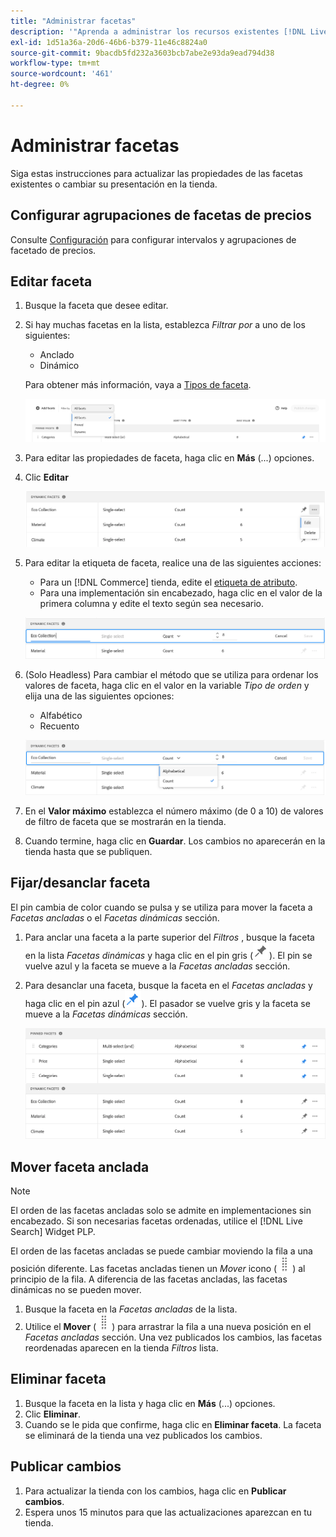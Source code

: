 ```yaml
---
title: "Administrar facetas"
description: '"Aprenda a administrar los recursos existentes [!DNL Live Search] facetas".'
exl-id: 1d51a36a-20d6-46b6-b379-11e46c8824a0
source-git-commit: 9bacdb5fd232a3603bcb7abe2e93da9ead794d38
workflow-type: tm+mt
source-wordcount: '461'
ht-degree: 0%

---
```


# Administrar facetas

Siga estas instrucciones para actualizar las propiedades de las facetas existentes o cambiar su presentación en la tienda.

## Configurar agrupaciones de facetas de precios

Consulte [Configuración](settings.md) para configurar intervalos y agrupaciones de facetado de precios.

## Editar faceta

1. Busque la faceta que desee editar.
1. Si hay muchas facetas en la lista, establezca *Filtrar por* a uno de los siguientes:

   * Anclado
   * Dinámico

   Para obtener más información, vaya a [Tipos de faceta](facets-type.md).

   ![Facetas de filtro](assets/facets-filter-by-cropped.png)

1. Para editar las propiedades de faceta, haga clic en **Más** (...) opciones.
1. Clic **Editar**

   ![Editar opciones](assets/facet-edit-menu.png)

1. Para editar la etiqueta de faceta, realice una de las siguientes acciones:

   * Para un [!DNL Commerce] tienda, edite el [etiqueta de atributo](https://experienceleague.adobe.com/docs/commerce-admin/catalog/product-attributes/product-attributes.html).
   * Para una implementación sin encabezado, haga clic en el valor de la primera columna y edite el texto según sea necesario.

   ![Editar etiqueta](assets/facet-edit-label.png)

1. (Solo Headless) Para cambiar el método que se utiliza para ordenar los valores de faceta, haga clic en el valor en la variable *Tipo de orden* y elija una de las siguientes opciones:

   * Alfabético
   * Recuento

   ![Editar recuento](assets/facets-edit-count.png)

1. En el **Valor máximo** establezca el número máximo (de 0 a 10) de valores de filtro de faceta que se mostrarán en la tienda.
1. Cuando termine, haga clic en **Guardar**.
Los cambios no aparecerán en la tienda hasta que se publiquen.

## Fijar/desanclar faceta

El pin cambia de color cuando se pulsa y se utiliza para mover la faceta a *Facetas ancladas* o el *Facetas dinámicas* sección.

1. Para anclar una faceta a la parte superior del *Filtros* , busque la faceta en la lista *Facetas dinámicas* y haga clic en el pin gris (![Anclar selector](assets/btn-pin-gray.png)).
El pin se vuelve azul y la faceta se mueve a la *Facetas ancladas* sección.
1. Para desanclar una faceta, busque la faceta en el *Facetas ancladas* y haga clic en el pin azul (![Anclar selector](assets/btn-pin-blue.png)).
El pasador se vuelve gris y la faceta se mueve a la *Facetas dinámicas* sección.

   ![Facetas ancladas y dinámicas](assets/facets-pinned-unpinned.png)

## Mover faceta anclada

>[!NOTE]
>
>El orden de las facetas ancladas solo se admite en implementaciones sin encabezado. Si son necesarias facetas ordenadas, utilice el [!DNL Live Search] Widget PLP.

El orden de las facetas ancladas se puede cambiar moviendo la fila a una posición diferente. Las facetas ancladas tienen un *Mover* icono (![Selector de movimiento](assets/btn-move.png)) al principio de la fila. A diferencia de las facetas ancladas, las facetas dinámicas no se pueden mover.

1. Busque la faceta en la *Facetas ancladas* de la lista.
1. Utilice el **Mover** (![Selector de movimiento](assets/btn-move.png)) para arrastrar la fila a una nueva posición en el *Facetas ancladas* sección.
Una vez publicados los cambios, las facetas reordenadas aparecen en la tienda *Filtros* lista.

## Eliminar faceta

1. Busque la faceta en la lista y haga clic en **Más** (...) opciones.
1. Clic **Eliminar**.
1. Cuando se le pida que confirme, haga clic en **Eliminar faceta**.
La faceta se eliminará de la tienda una vez publicados los cambios.

## Publicar cambios

1. Para actualizar la tienda con los cambios, haga clic en **Publicar cambios**.
1. Espera unos 15 minutos para que las actualizaciones aparezcan en tu tienda.
